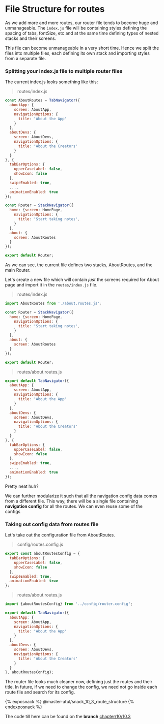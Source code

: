 # File Structure for routes

As we add more and more routes, our router file tends to become huge and unmanageable. The `index.js` file will be containing styles defining the spacing of tabs, fontSize, etc and at the same time defining types of nested stacks and their screens.

This file can become unmanageable in a very short time. Hence we split the files into multiple files, each defining its own stack and importing styles from a separate file.

### Splitting your index.js file to multiple router files

The current index.js looks something like this:

> routes/index.js

```js
const AboutRoutes = TabNavigator({
  aboutApp: {
    screen: AboutApp,
    navigationOptions: {
      title: 'About the App'
    }
  },
  aboutDevs: {
    screen: AboutDevs,
    navigationOptions: {
      title: 'About the Creators'
    }
  }
}, {
  tabBarOptions: {
    upperCaseLabel: false,
    showIcon: false
  },
  swipeEnabled: true,
  ...,
  animationEnabled: true
});

const Router = StackNavigator({
  home: {screen: HomePage,
    navigationOptions: {
      title: 'Start taking notes',
    }
  },
  about: {
    screen: AboutRoutes
  }
});

export default Router;
```

As we can see, the current file defines two stacks, AboutRoutes, and the main Router.

Let's create a new file which will contain *just* the screens required for About page and import it in the `routes/index.js` file.

>routes/index.js

```js
import AboutRoutes from './about.routes.js';

const Router = StackNavigator({
  home: {screen: HomePage,
    navigationOptions: {
      title: 'Start taking notes',
    }
  },
  about: {
    screen: AboutRoutes
  }
});

export default Router;

```

>routes/about.routes.js

```js
export default TabNavigator({
  aboutApp: {
    screen: AboutApp,
    navigationOptions: {
      title: 'About the App'
    }
  },
  aboutDevs: {
    screen: AboutDevs,
    navigationOptions: {
      title: 'About the Creators'
    }
  }
}, {
  tabBarOptions: {
    upperCaseLabel: false,
    showIcon: false
  },
  swipeEnabled: true,
  ...,
  animationEnabled: true
});
```

Pretty neat huh?

We can further modularize it such that all the navigation config data comes from a different file. This way, there will be a single file containing __navigation config__ for all the routes. We can even reuse some of the configs.


### Taking out config data from routes file

Let's take out the configuration file from AboutRoutes.

>config/routes.config.js

```js
export const aboutRoutesConfig = {
  tabBarOptions: {
    upperCaseLabel: false,
    showIcon: false
  },
  swipeEnabled: true,
  animationEnabled: true
};
```

>routes/about.routes.js

```js
import {aboutRoutesConfig} from '../config/router.config';

export default TabNavigator({
  aboutApp: {
    screen: AboutApp,
    navigationOptions: {
      title: 'About the App'
    }
  },
  aboutDevs: {
    screen: AboutDevs,
    navigationOptions: {
      title: 'About the Creators'
    }
  }
}, aboutRoutesConfig);
```

The router file looks much cleaner now, defining just the routes and their title. In future, if we need to change the config, we need not go inside each route file and search for its config.

{% exposnack %}
@master-atul/snack_10_3_route_structure
{% endexposnack %}

The code till here can be found on the **branch** [chapter/10/10.3](https://github.com/react-made-native-easy/note-taker/tree/chapter/10/10.3)
